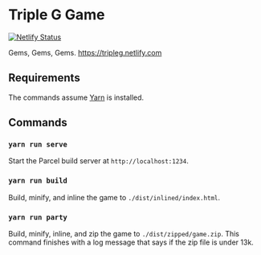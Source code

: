 # Triple G Game

[![Netlify Status](https://api.netlify.com/api/v1/badges/7a70bcb7-1f0c-48f3-aacc-40d43833ed22/deploy-status)](https://app.netlify.com/sites/tripleg/deploys)

Gems, Gems, Gems.
https://tripleg.netlify.com

## Requirements

The commands assume [Yarn](https://yarnpkg.com/en/docs/install) is installed.

## Commands

### `yarn run serve`

Start the Parcel build server at `http://localhost:1234`.

### `yarn run build`

Build, minify, and inline the game to `./dist/inlined/index.html`.

### `yarn run party`

Build, minify, inline, and zip the game to `./dist/zipped/game.zip`. This command finishes with a log message that says if the zip file is under 13k.
